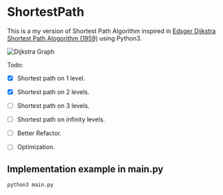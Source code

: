 # ShortestPath

This is a my version of Shortest Path Algorithm inspired in [Edsger Dijkstra Shortest Path Alogorithm (1959)](https://en.wikipedia.org/wiki/Dijkstra%27s_algorithm) using Python3.


![Dijkstra Graph](https://upload.wikimedia.org/wikipedia/commons/5/57/Dijkstra_Animation.gif "Dijkstra Graph")

Todo:
- [x] Shortest path on 1 level.
- [x] Shortest path on 2 levels.
- [ ] Shortest path on 3 levels.
- [ ] Shortest path on infinity levels.
- [ ] Better Refactor.
- [ ] Optimization.


## Implementation example in main.py
```python
python3 main.py
```
